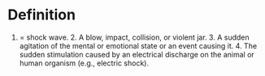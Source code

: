 # Definition

1.  = shock wave. 2. A blow, impact, collision, or violent jar. 3. A
    sudden agitation of the mental or emotional state or an event
    causing it. 4. The sudden stimulation caused by an electrical
    discharge on the animal or human organism (e.g., electric shock).
